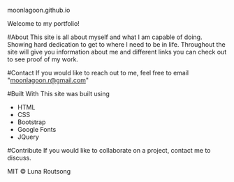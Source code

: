 moonlagoon.github.io

Welcome to my portfolio!

#About 
This site is all about myself and what I am capable of doing. Showing hard dedication to get to where I need to be in life.
Throughout the site will give you information about me and different links you can check out to see proof of my work.

#Contact
If you would like to reach out to me, feel free to email "moonlagoon.r@gmail.com"

#Built With
This site was built using
- HTML
- CSS
- Bootstrap
- Google Fonts
- JQuery

#Contribute
If you would like to collaborate on a project, contact me to discuss.

MIT © Luna Routsong
